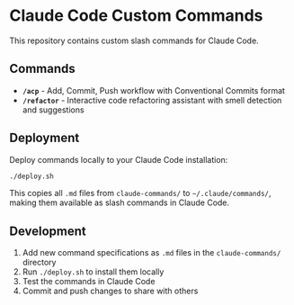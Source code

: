 # Claude Code Custom Commands

This repository contains custom slash commands for Claude Code.

## Commands

- **`/acp`** - Add, Commit, Push workflow with Conventional Commits format
- **`/refactor`** - Interactive code refactoring assistant with smell detection and suggestions

## Deployment

Deploy commands locally to your Claude Code installation:

```bash
./deploy.sh
```

This copies all `.md` files from `claude-commands/` to `~/.claude/commands/`, making them available as slash commands in Claude Code.

## Development

1. Add new command specifications as `.md` files in the `claude-commands/` directory
2. Run `./deploy.sh` to install them locally
3. Test the commands in Claude Code
4. Commit and push changes to share with others